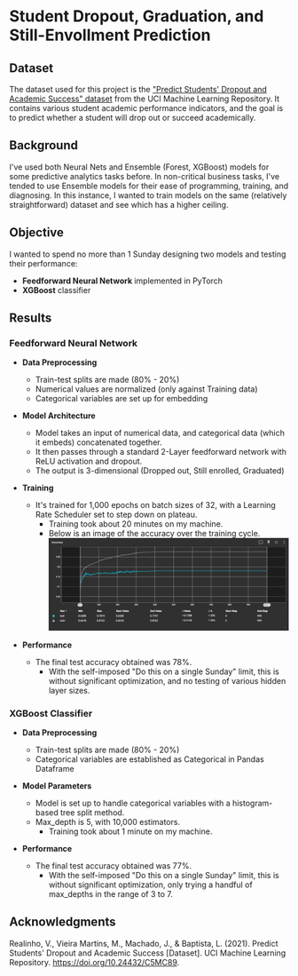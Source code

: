 # Student Dropout, Graduation, and Still-Envollment Prediction

## Dataset
The dataset used for this project is the ["Predict Students' Dropout and Academic Success" dataset](https://archive.ics.uci.edu/dataset/697/predict+students+dropout+and+academic+success) from the UCI Machine Learning Repository. It contains various student academic performance indicators, and the goal is to predict whether a student will drop out or succeed academically.

## Background
I've used both Neural Nets and Ensemble (Forest, XGBoost) models for some predictive analytics tasks before. In non-critical business tasks, I've tended to use Ensemble models for their ease of programming, training, and diagnosing. In this instance, I wanted to train models on the same (relatively straightforward) dataset and see which has a higher ceiling.

## Objective
I wanted to spend no more than 1 Sunday designing two models and testing their performance:
- **Feedforward Neural Network** implemented in PyTorch
- **XGBoost** classifier

## Results
### Feedforward Neural Network
- **Data Preprocessing**
    - Train-test splits are made (80% - 20%)
    - Numerical values are normalized (only against Training data)
    - Categorical variables are set up for embedding

- **Model Architecture**
    - Model takes an input of numerical data, and categorical data (which it embeds) concatenated together.
    - It then passes through a standard 2-Layer feedforward network with ReLU activation and dropout.
    - The output is 3-dimensional (Dropped out, Still enrolled, Graduated)

- **Training**
    - It's trained for 1,000 epochs on batch sizes of 32, with a Learning Rate Scheduler set to step down on plateau.
        - Training took about 20 minutes on my machine.
        - Below is an image of the accuracy over the training cycle.
        ![Training Accuracy Graph](neural_accuracy.PNG)

- **Performance**
    - The final test accuracy obtained was 78%.
        - With the self-imposed "Do this on a single Sunday" limit, this is without significant optimization, and no testing of various hidden layer sizes.

### XGBoost Classifier
- **Data Preprocessing**
    - Train-test splits are made (80% - 20%)
    - Categorical variables are established as Categorical in Pandas Dataframe

- **Model Parameters**
    - Model is set up to handle categorical variables with a histogram-based tree split method.
    - Max_depth is 5, with 10,000 estimators.
        - Training took about 1 minute on my machine.

- **Performance**
    - The final test accuracy obtained was 77%.
        - With the self-imposed "Do this on a single Sunday" limit, this is without significant optimization, only trying a handful of max_depths in the range of 3 to 7.


## Acknowledgments
Realinho, V., Vieira Martins, M., Machado, J., & Baptista, L. (2021). Predict Students' Dropout and Academic Success [Dataset]. UCI Machine Learning Repository. https://doi.org/10.24432/C5MC89.
